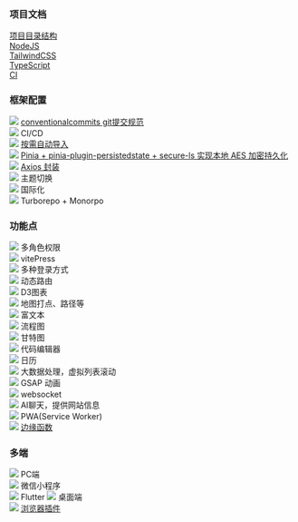 ### 项目文档
[项目目录结构](/docs/dir.md)  
[NodeJS](/docs/NodeJS.md)  
[TailwindCSS](/docs/TailwindCSS.md)  
[TypeScript](/docs/TypeScript.md)  
[CI](/docs/CI.md)  


### 框架配置
![](https://geps.dev/progress/100) [conventionalcommits git提交规范](/docs/commit.md)  
![](https://geps.dev/progress/100) CI/CD  
![](https://geps.dev/progress/100) [按需自动导入](/docs/按需自动导入.md)  
![](https://geps.dev/progress/100) [Pinia + pinia-plugin-persistedstate + secure-ls 实现本地 AES 加密持久化](/docs/Pinia数据加密持久化.md)  
![](https://geps.dev/progress/50)  [Axios 封装](/docs/Axios.md)  
![](https://geps.dev/progress/0)  主题切换  
![](https://geps.dev/progress/0)  国际化  
![](https://geps.dev/progress/0)  Turborepo + Monorpo  

### 功能点
![](https://geps.dev/progress/0)  多角色权限  
![](https://geps.dev/progress/0)  vitePress  
![](https://geps.dev/progress/0)  多种登录方式  
![](https://geps.dev/progress/0)  动态路由  
![](https://geps.dev/progress/0)  D3图表  
![](https://geps.dev/progress/0)  地图打点、路径等  
![](https://geps.dev/progress/0)  富文本  
![](https://geps.dev/progress/0)  流程图  
![](https://geps.dev/progress/0)  甘特图  
![](https://geps.dev/progress/0)  代码编辑器  
![](https://geps.dev/progress/0)  日历  
![](https://geps.dev/progress/0)  大数据处理，虚拟列表滚动  
![](https://geps.dev/progress/0)  GSAP 动画  
![](https://geps.dev/progress/0)  websocket  
![](https://geps.dev/progress/0)  AI聊天，提供网站信息  
![](https://geps.dev/progress/0)  PWA(Service Worker)  
![](https://geps.dev/progress/10) [边缘函数](/docs/边缘函数.md)  



### 多端
![](https://geps.dev/progress/0)  PC端  
![](https://geps.dev/progress/0)  微信小程序  
![](https://geps.dev/progress/0)  Flutter 
![](https://geps.dev/progress/0)  桌面端  
![](https://geps.dev/progress/0)  [浏览器插件](/docs/浏览器插件.md)


